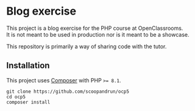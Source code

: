# Blog exercise

This project is a blog exercise for the PHP course at OpenClassrooms.  
It is not meant to be used in production nor is it meant to be a showcase.

This repository is primarily a way of sharing code with the tutor.

## Installation

This project uses [Composer](https://getcomposer.org) with PHP `>= 8.1`.

```shell
git clone https://github.com/scoopandrun/ocp5
cd ocp5
composer install
```
